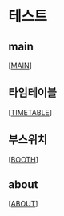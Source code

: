 # 테스트

## main
[[MAIN](https://nowjiin.github.io/skufestival-2023/index)]
## 타임테이블
[[TIMETABLE](https://nowjiin.github.io/skufestival-2023/booth_24timetable)]
## 부스위치
[[BOOTH](https://nowjiin.github.io/skufestival-2023/booth)]
## about
[[ABOUT](https://nowjiin.github.io/skufestival-2023/about)]
